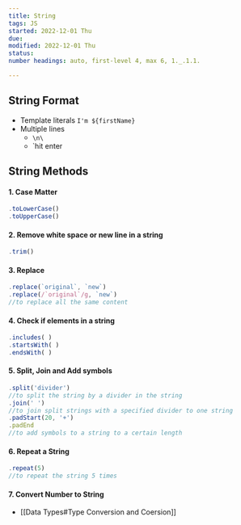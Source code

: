 ```yaml
---
title: String
tags: JS
started: 2022-12-01 Thu
due: 
modified: 2022-12-01 Thu
status: 
number headings: auto, first-level 4, max 6, 1._.1.1.

---
```

## String Format
- Template literals `I'm ${firstName}`  
- Multiple lines  
	- `\n\`  
	- `hit enter  
## String Methods
#### 1. Case Matter
```js
.toLowerCase() 
.toUpperCase()
```
#### 2. Remove white space or new line in a string
```js
.trim()
```
#### 3. Replace
```js
.replace(`original`, `new`)
.replace(/`original`/g, `new`)
//to replace all the same content
```
#### 4. Check if elements in a string
```js
.includes( )
.startsWith( ) 
.endsWith( )
```
#### 5. Split, Join and Add symbols
```js
.split('divider')
//to split the string by a divider in the string
.join(' ')
//to join split strings with a specified divider to one string
.padStart(20, '+') 
.padEnd
//to add symbols to a string to a certain length
```
#### 6. Repeat a String
```js
.repeat(5)
//to repeat the string 5 times
```
#### 7. Convert Number to String
- [[Data Types#Type Conversion and Coersion]]